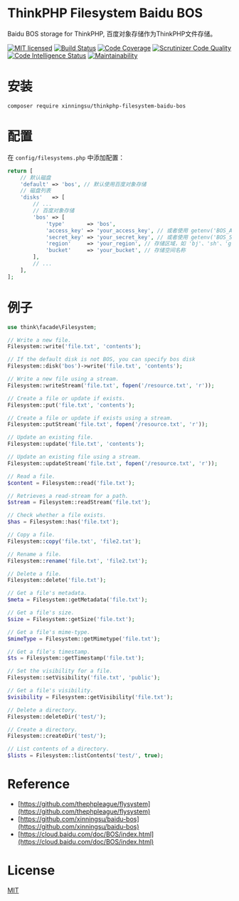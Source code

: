 # ThinkPHP Filesystem Baidu BOS
Baidu BOS storage for ThinkPHP, 百度对象存储作为ThinkPHP文件存储。

[![MIT licensed](https://img.shields.io/badge/license-MIT-blue.svg)](./LICENSE)
[![Build Status](https://scrutinizer-ci.com/g/xinningsu/thinkphp-filesystem-baidu-bos/badges/build.png?b=master)](https://scrutinizer-ci.com/g/xinningsu/thinkphp-filesystem-baidu-bos/build-status/master)
[![Code Coverage](https://scrutinizer-ci.com/g/xinningsu/thinkphp-filesystem-baidu-bos/badges/coverage.png?b=master)](https://scrutinizer-ci.com/g/xinningsu/thinkphp-filesystem-baidu-bos/?branch=master)
[![Scrutinizer Code Quality](https://scrutinizer-ci.com/g/xinningsu/thinkphp-filesystem-baidu-bos/badges/quality-score.png?b=master)](https://scrutinizer-ci.com/g/xinningsu/thinkphp-filesystem-baidu-bos)
[![Code Intelligence Status](https://scrutinizer-ci.com/g/xinningsu/thinkphp-filesystem-baidu-bos/badges/code-intelligence.svg?b=master)](https://scrutinizer-ci.com/g/xinningsu/thinkphp-filesystem-baidu-bos)
[![Maintainability](https://api.codeclimate.com/v1/badges/b0634900a667b22fb5cb/maintainability)](https://codeclimate.com/github/xinningsu/thinkphp-filesystem-baidu-bos/maintainability)

# 安装

```
composer require xinningsu/thinkphp-filesystem-baidu-bos

```

# 配置

在 `config/filesystems.php` 中添加配置：

```php
return [
    // 默认磁盘
    'default' => 'bos', // 默认使用百度对象存储
    // 磁盘列表
    'disks'   => [
        // ...
        // 百度对象存储
        'bos' => [
            'type'       => 'bos',
            'access_key' => 'your_access_key', // 或者使用 getenv('BOS_ACCESS') 获取环境变量
            'secret_key' => 'your_secret_key', // 或者使用 getenv('BOS_SECRET') 获取环境变量
            'region'     => 'your_region', // 存储区域，如 'bj'、'sh'、'gz' 等
            'bucket'     => 'your_bucket', // 存储空间名称
        ],
        // ...
    ],
];
```

# 例子

```php
use think\facade\Filesystem;

// Write a new file.
Filesystem::write('file.txt', 'contents');

// If the default disk is not BOS, you can specify bos disk
Filesystem::disk('bos')->write('file.txt', 'contents');

// Write a new file using a stream.
Filesystem::writeStream('file.txt', fopen('/resource.txt', 'r'));

// Create a file or update if exists.
Filesystem::put('file.txt', 'contents');

// Create a file or update if exists using a stream.
Filesystem::putStream('file.txt', fopen('/resource.txt', 'r'));

// Update an existing file.
Filesystem::update('file.txt', 'contents');

// Update an existing file using a stream.
Filesystem::updateStream('file.txt', fopen('/resource.txt', 'r'));

// Read a file.
$content = Filesystem::read('file.txt');

// Retrieves a read-stream for a path.
$stream = Filesystem::readStream('file.txt');

// Check whether a file exists.
$has = Filesystem::has('file.txt');

// Copy a file.
Filesystem::copy('file.txt', 'file2.txt');

// Rename a file.
Filesystem::rename('file.txt', 'file2.txt');

// Delete a file.
Filesystem::delete('file.txt');

// Get a file's metadata.
$meta = Filesystem::getMetadata('file.txt');

// Get a file's size.
$size = Filesystem::getSize('file.txt');

// Get a file's mime-type.
$mimeType = Filesystem::getMimetype('file.txt');

// Get a file's timestamp.
$ts = Filesystem::getTimestamp('file.txt');

// Set the visibility for a file.
Filesystem::setVisibility('file.txt', 'public');

// Get a file's visibility.
$visibility = Filesystem::getVisibility('file.txt');

// Delete a directory.
Filesystem::deleteDir('test/');

// Create a directory.
Filesystem::createDir('test/');

// List contents of a directory.
$lists = Filesystem::listContents('test/', true);
```

# Reference

- [https://github.com/thephpleague/flysystem](https://github.com/thephpleague/flysystem)
- [https://github.com/xinningsu/baidu-bos](https://github.com/xinningsu/baidu-bos)
- [https://cloud.baidu.com/doc/BOS/index.html](https://cloud.baidu.com/doc/BOS/index.html)

# License

[MIT](./LICENSE)
